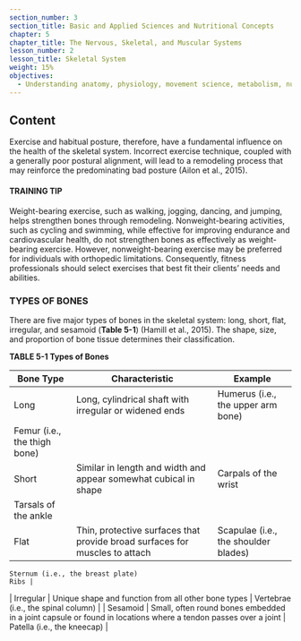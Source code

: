 ```yaml
---
section_number: 3
section_title: Basic and Applied Sciences and Nutritional Concepts
chapter: 5
chapter_title: The Nervous, Skeletal, and Muscular Systems
lesson_number: 2
lesson_title: Skeletal System
weight: 15%
objectives:
  - Understanding anatomy, physiology, movement science, metabolism, nutrition, and supplementation.
---
```


## Content
Exercise and habitual posture, therefore, have a fundamental influence on the health of the skeletal system. Incorrect exercise technique, coupled with a generally poor postural alignment, will lead to a remodeling process that may reinforce the predominating bad posture (Ailon et al., 2015).

#### TRAINING TIP

Weight-bearing exercise, such as walking, jogging, dancing, and jumping, helps strengthen bones through remodeling. Nonweight-bearing activities, such as cycling and swimming, while effective for improving endurance and cardiovascular health, do not strengthen bones as effectively as weight-bearing exercise. However, nonweight-bearing exercise may be preferred for individuals with orthopedic limitations. Consequently, fitness professionals should select exercises that best fit their clients’ needs and abilities.

### TYPES OF BONES

There are five major types of bones in the skeletal system: long, short, flat, irregular, and sesamoid (**Table 5-1**) (Hamill et al., 2015). The shape, size, and proportion of bone tissue determines their classification.

**TABLE 5-1 Types of Bones**

| Bone Type | Characteristic | Example |
|---|---|---|
| Long | Long, cylindrical shaft with irregular or widened ends | Humerus (i.e., the upper arm bone)
	Femur (i.e., the thigh bone) |
| Short | Similar in length and width and appear somewhat cubical in shape | Carpals of the wrist
	Tarsals of the ankle |
| Flat | Thin, protective surfaces that provide broad surfaces for muscles to attach | Scapulae (i.e., the shoulder blades)
	Sternum (i.e., the breast plate)
	Ribs |
| Irregular | Unique shape and function from all other bone types | Vertebrae (i.e., the spinal column) |
| Sesamoid | Small, often round bones embedded in a joint capsule or found in locations where a tendon passes over a joint | Patella (i.e., the kneecap) |